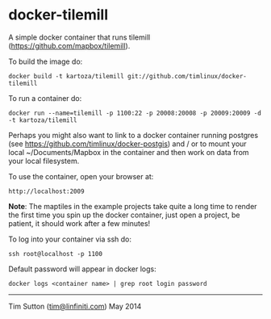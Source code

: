 docker-tilemill
===============

A simple docker container that runs tilemill (https://github.com/mapbox/tilemill).

To build the image do:

```
docker build -t kartoza/tilemill git://github.com/timlinux/docker-tilemill
```

To run a container do:

```
docker run --name=tilemill -p 1100:22 -p 20008:20008 -p 20009:20009 -d -t kartoza/tilemill
```

Perhaps you might also want to link to a docker container running postgres (see 
https://github.com/timlinux/docker-postgis) and / or to mount your local ~/Documents/Mapbox in 
the container and then work on data from your local filesystem.

To use the container, open your browser at:

```
http://localhost:2009
```

**Note**: The maptiles in the example projects take quite a long time
to render the first time you spin up the docker container, just open a project, be patient,
it should work after a few minutes!

To log into your container via ssh do:

```
ssh root@localhost -p 1100
```

Default password will appear in docker logs:

```
docker logs <container name> | grep root login password
```

-----------

Tim Sutton (tim@linfiniti.com)
May 2014
